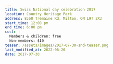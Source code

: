 ```yaml
---
title: Swiss National day celebration 2017
location: Country Heritage Park
address: 8560 Tremaine Rd, Milton, ON L9T 2X3
start_time: 12:00 pm
end_time: 6:00 pm
cost: |
  Members & children: free
  Non-members: $10
teaser: /assets/images/2017-07-30-snd-teaser.png
last_modified_at: 2022-06-26
date: 2017-07-30
---
```

